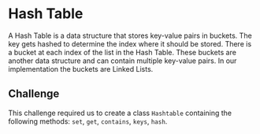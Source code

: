 # **Hash Table**

A Hash Table is a data structure that stores key-value pairs in buckets. The key gets hashed to determine the index where it should be stored. There is a bucket at each index of the list in the Hash Table. These buckets are another data structure and can contain multiple key-value pairs. In our implementation the buckets are Linked Lists.

## **Challenge**

This challenge required us to create a class `Hashtable` containing the following methods: `set`, `get`, `contains`, `keys`, `hash`.
